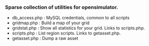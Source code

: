 ### Sparse collection of utilities for opensimulator.

- db_access.php : MySQL credentials, common to all scripts
- gridmap.php : Build a map of your grid
- gridstat.php : Show all statistics for your grid. Links to scripts.php.
- scripts.php : List region scripts. Links to getasset.php.
- getasset.php : Dump a raw asset
